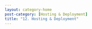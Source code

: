 ```yaml
---
layout: category-home
post-category: [Hosting & Deployment]
title: "12. Hosting & Deployment"
---
```

  